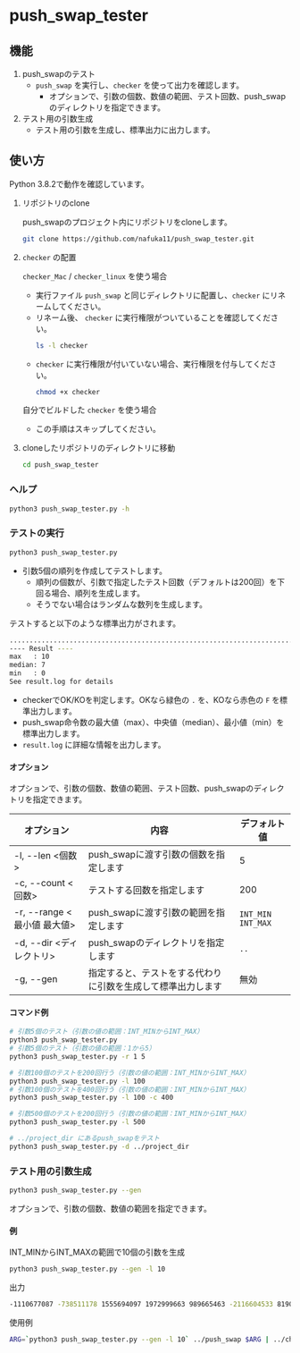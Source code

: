 # push_swap_tester

## 機能

1. push_swapのテスト
   - `push_swap` を実行し、`checker` を使って出力を確認します。
     - オプションで、引数の個数、数値の範囲、テスト回数、push_swapのディレクトリを指定できます。
2. テスト用の引数生成
   - テスト用の引数を生成し、標準出力に出力します。

## 使い方

Python 3.8.2で動作を確認しています。

1. リポジトリのclone

   push_swapのプロジェクト内にリポジトリをcloneします。
   ```bash
   git clone https://github.com/nafuka11/push_swap_tester.git
   ```

1. `checker` の配置

   `checker_Mac` / `checker_linux` を使う場合
   - 実行ファイル `push_swap` と同じディレクトリに配置し、`checker` にリネームしてください。
   - リネーム後、 `checker` に実行権限がついていることを確認してください。
     ```bash
     ls -l checker
     ```
   - `checker` に実行権限が付いていない場合、実行権限を付与してください。
     ```bash
     chmod +x checker
     ```

   自分でビルドした `checker` を使う場合
   - この手順はスキップしてください。

1. cloneしたリポジトリのディレクトリに移動
   ```bash
   cd push_swap_tester
   ```

### ヘルプ

```bash
python3 push_swap_tester.py -h
```

### テストの実行

```bash
python3 push_swap_tester.py
```

- 引数5個の順列を作成してテストします。
  - 順列の個数が、引数で指定したテスト回数（デフォルトは200回）を下回る場合、順列を生成します。
  - そうでない場合はランダムな数列を生成します。

テストすると以下のような標準出力がされます。
```bash
........................................................................................................................
---- Result ----
max   : 10
median: 7
min   : 0
See result.log for details
```
- checkerでOK/KOを判定します。OKなら緑色の `.` を、KOなら赤色の `F` を標準出力します。
- push_swap命令数の最大値（max）、中央値（median）、最小値（min）を標準出力します。
- `result.log` に詳細な情報を出力します。

#### オプション

オプションで、引数の個数、数値の範囲、テスト回数、push_swapのディレクトリを指定できます。

|オプション|内容|デフォルト値|
|--|--|--|
|-l, --len <個数>|push_swapに渡す引数の個数を指定します|5|
|-c, --count <回数>|テストする回数を指定します|200|
|-r, --range <最小値 最大値>|push_swapに渡す引数の範囲を指定します|`INT_MIN` `INT_MAX`|
|-d, --dir <ディレクトリ>|push_swapのディレクトリを指定します|`..`|
|-g, --gen|指定すると、テストをする代わりに引数を生成して標準出力します|無効|

#### コマンド例

```bash
# 引数5個のテスト（引数の値の範囲：INT_MINからINT_MAX）
python3 push_swap_tester.py
# 引数5個のテスト（引数の値の範囲：1から5）
python3 push_swap_tester.py -r 1 5

# 引数100個のテストを200回行う（引数の値の範囲：INT_MINからINT_MAX）
python3 push_swap_tester.py -l 100
# 引数100個のテストを400回行う（引数の値の範囲：INT_MINからINT_MAX）
python3 push_swap_tester.py -l 100 -c 400

# 引数500個のテストを200回行う（引数の値の範囲：INT_MINからINT_MAX）
python3 push_swap_tester.py -l 500

# ../project_dir にあるpush_swapをテスト
python3 push_swap_tester.py -d ../project_dir
```

### テスト用の引数生成

```bash
python3 push_swap_tester.py --gen
```
オプションで、引数の個数、数値の範囲を指定できます。

#### 例
INT_MINからINT_MAXの範囲で10個の引数を生成
```bash
python3 push_swap_tester.py --gen -l 10
```
出力
```bash
-1110677087 -738511178 1555694097 1972999663 989665463 -2116604533 819005173 -895360136 -613437200 1767332339
```
使用例
```bash
ARG=`python3 push_swap_tester.py --gen -l 10` ../push_swap $ARG | ../checker $ARG
```
